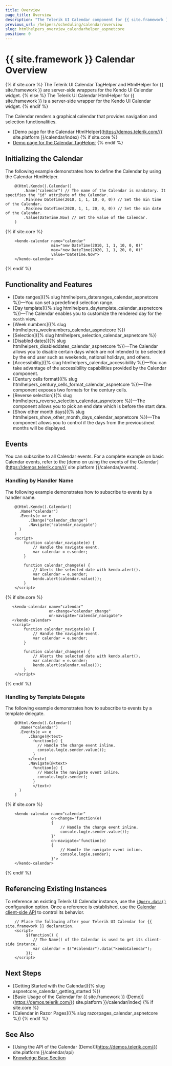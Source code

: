 ```yaml
---
title: Overview
page_title: Overview
description: "The Telerik UI Calendar component for {{ site.framework }} provides a styled UI Calendar."
previous_url: /helpers/scheduling/calendar/overview
slug: htmlhelpers_overview_calendarhelper_aspnetcore
position: 0
---
```


# {{ site.framework }} Calendar Overview

{% if site.core %}
The Telerik UI Calendar TagHelper and HtmlHelper for {{ site.framework }} are server-side wrappers for the Kendo UI Calendar widget.
{% else %}
The Telerik UI Calendar HtmlHelper for {{ site.framework }} is a server-side wrapper for the Kendo UI Calendar widget.
{% endif %}

The Calendar renders a graphical calendar that provides navigation and selection functionalities.

* [Demo page for the Calendar HtmlHelper](https://demos.telerik.com/{{ site.platform }}/calendar/index)
{% if site.core %}
* [Demo page for the Calendar TagHelper](https://demos.telerik.com/aspnet-core/calendar/tag-helper)
{% endif %}

## Initializing the Calendar

The following example demonstrates how to define the Calendar by using the Calendar HtmlHelper.

```HtmlHelper
    @(Html.Kendo().Calendar()
        .Name("calendar") // The name of the Calendar is mandatory. It specifies the "id" attribute of the Calendar.
        .Min(new DateTime(2010, 1, 1, 10, 0, 0)) // Set the min time of the Calendar.
        .Max(new DateTime(2020, 1, 1, 20, 0, 0)) // Set the min date of the Calendar.
        .Value(DateTime.Now) // Set the value of the Calendar.
    )
```
{% if site.core %}
```TagHelper
    <kendo-calendar name="calendar"
                    min="new DateTime(2010, 1, 1, 10, 0, 0)"
                    max="new DateTime(2020, 1, 1, 20, 0, 0)"
                    value="DateTime.Now">
    </kendo-calendar>
```
{% endif %}


## Functionality and Features

* [Date ranges]({% slug htmlhelpers_dateranges_calendar_aspnetcore %})&mdash;You can set a predefined selection range.
* [Day template]({% slug htmlhelpers_daytemplate_calendar_aspnetcore %})&mdash;The Calendar enables you to customize the rendered day for the `month` view.
* [Week numbers]({% slug htmlhelpers_weeknumbers_calendar_aspnetcore %})
* [Selection]({% slug htmlhelpers_selection_calendar_aspnetcore %})
* [Disabled dates]({% slug htmlhelpers_disableddates_calendar_aspnetcore %})&mdash;The Calendar allows you to disable certain days which are not intended to be selected by the end user such as weekends, national holidays, and others.
* [Accessibility]({% slug htmlhelpers_calendar_accessibility %})&mdash;You can take advantage of the accessibility capabilities provided by the Calendar component.
* [Century cells format]({% slug htmlhelpers_century_cells_format_calendar_aspnetcore %})&mdash;The component exposes two formats for the century cells.
* [Reverse selection]({% slug htmlhelpers_reverse_selection_calendar_aspnetcore %})&mdash;The component allows you to pick an end date which is before the start date.
* [Show other month days]({% slug htmlhelpers_show_other_month_days_calendar_aspnetcore %})&mdash;The component allows you to control if the days from the previous/next months will be displayed.


## Events

You can subscribe to all Calendar events. For a complete example on basic Calendar events, refer to the [demo on using the events of the Calendar](https://demos.telerik.com/{{ site.platform }}/calendar/events).

### Handling by Handler Name

The following example demonstrates how to subscribe to events by a handler name.

```HtmlHelper
    @(Html.Kendo().Calendar()
      .Name("calendar")
      .Events(e => e
          .Change("calendar_change")
          .Navigate("calendar_navigate")
      )
    )
    <script>
        function calendar_navigate(e) {
            // Handle the navigate event.
            var calendar = e.sender;
        }

        function calendar_change(e) {
            // Alerts the selected date with kendo.alert().
            var calendar = e.sender;
            kendo.alert(calendar.value());
        }
    </script>
```
{% if site.core %}
```TagHelper
   <kendo-calendar name="calendar"
                   on-change="calendar_change"
                   on-navigate="calendar_navigate">
   </kendo-calendar>
   <script>
        function calendar_navigate(e) {
            // Handle the navigate event.
            var calendar = e.sender;
        }

        function calendar_change(e) {
            // Alerts the selected date with kendo.alert().
            var calendar = e.sender;
            kendo.alert(calendar.value());
        }
    </script>
```
{% endif %}

### Handling by Template Delegate

The following example demonstrates how to subscribe to events by a template delegate.

```HtmlHelper
    @(Html.Kendo().Calendar()
      .Name("calendar")
      .Events(e => e
          .Change(@<text>
            function(e) {
              // Handle the change event inline.
              console.log(e.sender.value());
            }
          </text>)
          .Navigate(@<text>
            function(e) {
              // Handle the navigate event inline.
              console.log(e.sender);
            }
            </text>)
      )
    )
```
{% if site.core %}
```TagHelper
    <kendo-calendar name="calendar"
                    on-change='function(e)
                    {
                        // Handle the change event inline.
                        console.log(e.sender.value());
                    }'
                    on-navigate='function(e)
                    {
                        // Handle the navigate event inline.
                        console.log(e.sender);
                    }'>
    </kendo-calendar>
```
{% endif %}

## Referencing Existing Instances

To reference an existing Telerik UI Calendar instance, use the [`jQuery.data()`](https://api.jquery.com/jQuery.data/) configuration option. Once a reference is established, use the [Calendar client-side API](https://docs.telerik.com/kendo-ui/api/javascript/ui/calendar#methods) to control its behavior.

```
    // Place the following after your Telerik UI Calendar for {{ site.framework }} declaration.
    <script>
         $(function() {
            // The Name() of the Calendar is used to get its client-side instance.
            var calendar = $("#calendar").data("kendoCalendar");
         });
    </script>
```

## Next Steps

* [Getting Started with the Calendar]({% slug aspnetcore_calendar_getting_started %})
* [Basic Usage of the Calendar for {{ site.framework }} (Demo)](https://demos.telerik.com/{{ site.platform }}/calendar/index)
{% if site.core %}
* [Calendar in Razor Pages]({% slug razorpages_calendar_aspnetcore %})
{% endif %}

## See Also

* [Using the API of the Calendar (Demo)](https://demos.telerik.com/{{ site.platform }}/calendar/api)
* [Knowledge Base Section](/knowledge-base)